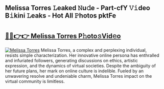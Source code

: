 ## Melissa Torres 𝙻eaked 𝙽u𝚍e - Part-cfY 𝚅𝚒deo B𝚒kini 𝙻eaks - Hot All 𝙿hotos pktFe

# <h2><a href="http://ld3sny.urlbe.top/?page=Melissa+Torres">🔗🔗👉👉 Melissa Torres P𝚑oto𝚜Vid𝚎o</a></h2>

[![Melissa Torres](https://i.imgur.com/eBuTRDB.gif)](http://ld3sny.urlbe.top/?page=Melissa+Torres)
Melissa Torres, a complex and perplexing individual, resists simple characterization. Her innovative online persona has enthralled and infuriated followers, generating discussions on ethics, artistic expression, and the dynamics of virtual societies. Despite the ambiguity of her future plans, her mark on online culture is indelible. Fueled by an unwavering resolve and undeniable charm, Melissa Torres impact on the virtual community is limitless.
